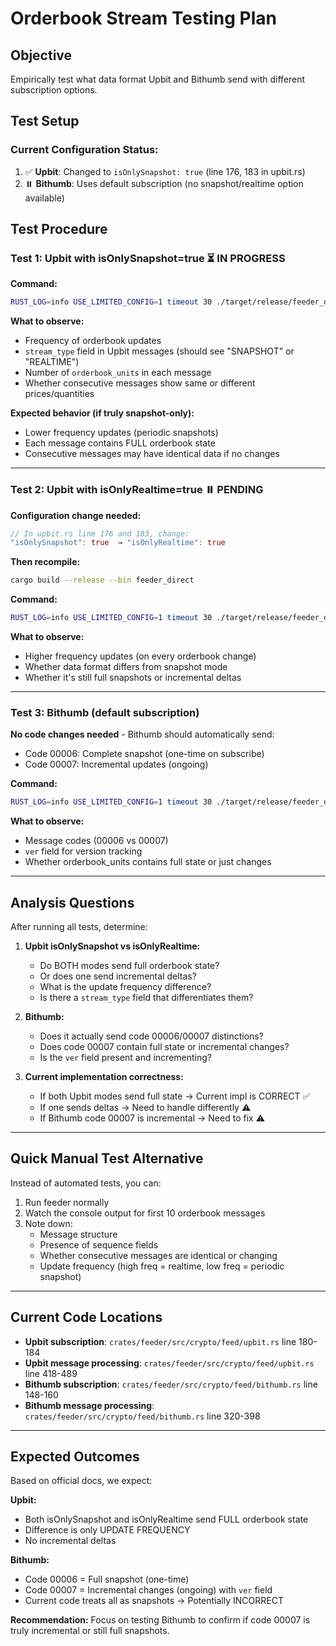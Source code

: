 # Orderbook Stream Testing Plan

## Objective
Empirically test what data format Upbit and Bithumb send with different subscription options.

## Test Setup

### Current Configuration Status:
1. ✅ **Upbit**: Changed to `isOnlySnapshot: true` (line 176, 183 in upbit.rs)
2. ⏸️ **Bithumb**: Uses default subscription (no snapshot/realtime option available)

## Test Procedure

### Test 1: Upbit with isOnlySnapshot=true ⏳ IN PROGRESS

**Command:**
```bash
RUST_LOG=info USE_LIMITED_CONFIG=1 timeout 30 ./target/release/feeder_direct.exe 2>&1 | tee logs/upbit_snapshot_test.log
```

**What to observe:**
- Frequency of orderbook updates
- `stream_type` field in Upbit messages (should see "SNAPSHOT" or "REALTIME")
- Number of `orderbook_units` in each message
- Whether consecutive messages show same or different prices/quantities

**Expected behavior (if truly snapshot-only):**
- Lower frequency updates (periodic snapshots)
- Each message contains FULL orderbook state
- Consecutive messages may have identical data if no changes

---

### Test 2: Upbit with isOnlyRealtime=true ⏸️ PENDING

**Configuration change needed:**
```rust
// In upbit.rs line 176 and 183, change:
"isOnlySnapshot": true  → "isOnlyRealtime": true
```

**Then recompile:**
```bash
cargo build --release --bin feeder_direct
```

**Command:**
```bash
RUST_LOG=info USE_LIMITED_CONFIG=1 timeout 30 ./target/release/feeder_direct.exe 2>&1 | tee logs/upbit_realtime_test.log
```

**What to observe:**
- Higher frequency updates (on every orderbook change)
- Whether data format differs from snapshot mode
- Whether it's still full snapshots or incremental deltas

---

### Test 3: Bithumb (default subscription)

**No code changes needed** - Bithumb should automatically send:
- Code 00006: Complete snapshot (one-time on subscribe)
- Code 00007: Incremental updates (ongoing)

**Command:**
```bash
RUST_LOG=info USE_LIMITED_CONFIG=1 timeout 30 ./target/release/feeder_direct.exe 2>&1 | grep -i bithumb | tee logs/bithumb_test.log
```

**What to observe:**
- Message codes (00006 vs 00007)
- `ver` field for version tracking
- Whether orderbook_units contains full state or just changes

---

## Analysis Questions

After running all tests, determine:

1. **Upbit isOnlySnapshot vs isOnlyRealtime:**
   - Do BOTH modes send full orderbook state?
   - Or does one send incremental deltas?
   - What is the update frequency difference?
   - Is there a `stream_type` field that differentiates them?

2. **Bithumb:**
   - Does it actually send code 00006/00007 distinctions?
   - Does code 00007 contain full state or incremental changes?
   - Is the `ver` field present and incrementing?

3. **Current implementation correctness:**
   - If both Upbit modes send full state → Current impl is CORRECT ✅
   - If one sends deltas → Need to handle differently ⚠️
   - If Bithumb code 00007 is incremental → Need to fix ⚠️

---

## Quick Manual Test Alternative

Instead of automated tests, you can:

1. Run feeder normally
2. Watch the console output for first 10 orderbook messages
3. Note down:
   - Message structure
   - Presence of sequence fields
   - Whether consecutive messages are identical or changing
   - Update frequency (high freq = realtime, low freq = periodic snapshot)

---

## Current Code Locations

- **Upbit subscription**: `crates/feeder/src/crypto/feed/upbit.rs` line 180-184
- **Upbit message processing**: `crates/feeder/src/crypto/feed/upbit.rs` line 418-489
- **Bithumb subscription**: `crates/feeder/src/crypto/feed/bithumb.rs` line 148-160
- **Bithumb message processing**: `crates/feeder/src/crypto/feed/bithumb.rs` line 320-398

---

## Expected Outcomes

Based on official docs, we expect:

**Upbit:**
- Both isOnlySnapshot and isOnlyRealtime send FULL orderbook state
- Difference is only UPDATE FREQUENCY
- No incremental deltas

**Bithumb:**
- Code 00006 = Full snapshot (one-time)
- Code 00007 = Incremental changes (ongoing) with `ver` field
- Current code treats all as snapshots → Potentially INCORRECT

**Recommendation:** Focus on testing Bithumb to confirm if code 00007 is truly incremental or still full snapshots.
